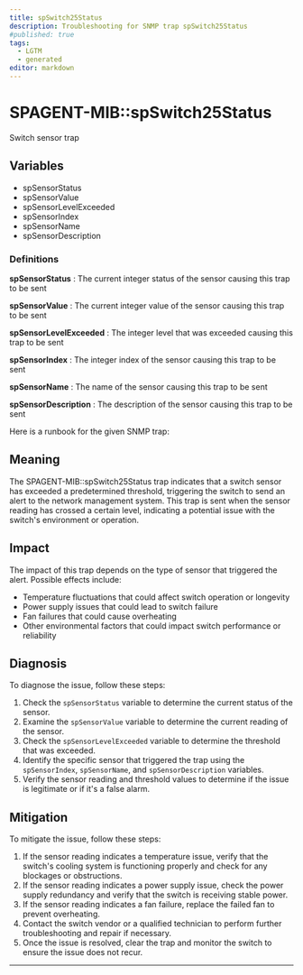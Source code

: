```yaml
---
title: spSwitch25Status
description: Troubleshooting for SNMP trap spSwitch25Status
#published: true
tags:
  - LGTM
  - generated
editor: markdown
---
```


# SPAGENT-MIB::spSwitch25Status 

Switch sensor trap 


## Variables


  - spSensorStatus
  - spSensorValue
  - spSensorLevelExceeded
  - spSensorIndex
  - spSensorName
  - spSensorDescription 

### Definitions 


**spSensorStatus** 
: The current integer status of the sensor causing this trap to be sent 

**spSensorValue** 
: The current integer value of the sensor causing this trap to be sent 

**spSensorLevelExceeded** 
: The integer level that was exceeded causing this trap to be sent 

**spSensorIndex** 
: The integer index of the sensor causing this trap to be sent 

**spSensorName** 
: The name of the sensor causing this trap to be sent 

**spSensorDescription** 
: The description of the sensor causing this trap to be sent 


Here is a runbook for the given SNMP trap:

## Meaning

The SPAGENT-MIB::spSwitch25Status trap indicates that a switch sensor has exceeded a predetermined threshold, triggering the switch to send an alert to the network management system. This trap is sent when the sensor reading has crossed a certain level, indicating a potential issue with the switch's environment or operation.

## Impact

The impact of this trap depends on the type of sensor that triggered the alert. Possible effects include:

* Temperature fluctuations that could affect switch operation or longevity
* Power supply issues that could lead to switch failure
* Fan failures that could cause overheating
* Other environmental factors that could impact switch performance or reliability

## Diagnosis

To diagnose the issue, follow these steps:

1. Check the `spSensorStatus` variable to determine the current status of the sensor.
2. Examine the `spSensorValue` variable to determine the current reading of the sensor.
3. Check the `spSensorLevelExceeded` variable to determine the threshold that was exceeded.
4. Identify the specific sensor that triggered the trap using the `spSensorIndex`, `spSensorName`, and `spSensorDescription` variables.
5. Verify the sensor reading and threshold values to determine if the issue is legitimate or if it's a false alarm.

## Mitigation

To mitigate the issue, follow these steps:

1. If the sensor reading indicates a temperature issue, verify that the switch's cooling system is functioning properly and check for any blockages or obstructions.
2. If the sensor reading indicates a power supply issue, check the power supply redundancy and verify that the switch is receiving stable power.
3. If the sensor reading indicates a fan failure, replace the failed fan to prevent overheating.
4. Contact the switch vendor or a qualified technician to perform further troubleshooting and repair if necessary.
5. Once the issue is resolved, clear the trap and monitor the switch to ensure the issue does not recur.
---




